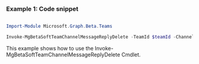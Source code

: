 ### Example 1: Code snippet

```powershell

Import-Module Microsoft.Graph.Beta.Teams

Invoke-MgBetaSoftTeamChannelMessageReplyDelete -TeamId $teamId -ChannelId $channelId -ChatMessageId $chatMessageId -ChatMessageId1 $chatMessageId1

```
This example shows how to use the Invoke-MgBetaSoftTeamChannelMessageReplyDelete Cmdlet.

